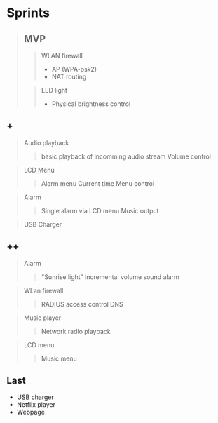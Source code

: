 # Sprints
> ## MVP
>> WLAN firewall
>> - AP (WPA-psk2)
>> - NAT routing
>
>> LED light
>> - Physical brightness control

## +
> Audio playback
>> basic playback of incomming audio stream
>> Volume control

> LCD Menu
>> Alarm menu
>> Current time
>> Menu control

> Alarm
>> Single alarm via LCD menu
>> Music output

> USB Charger

## ++ 
> Alarm
>> "Sunrise light"
>> incremental volume sound alarm

> WLan firewall
>> RADIUS access control
>> DNS

> Music player
>> Network radio playback

> LCD menu
>> Music menu




## Last
- USB charger
- Netflix player
- Webpage
